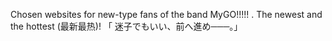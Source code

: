 Chosen websites for new-type fans of the band MyGO!!!!! .
The newest and the hottest (最新最热)!
「 迷子でもいい、前へ進め───。」
